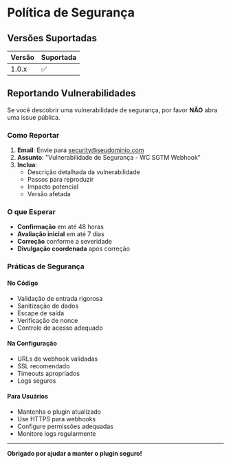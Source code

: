 # Política de Segurança

## Versões Suportadas

| Versão | Suportada          |
| ------ | ------------------ |
| 1.0.x  | :white_check_mark: |

## Reportando Vulnerabilidades

Se você descobrir uma vulnerabilidade de segurança, por favor **NÃO** abra uma issue pública.

### Como Reportar

1. **Email**: Envie para [security@seudominio.com](mailto:security@seudominio.com)
2. **Assunto**: "Vulnerabilidade de Segurança - WC SGTM Webhook"
3. **Inclua**:
   - Descrição detalhada da vulnerabilidade
   - Passos para reproduzir
   - Impacto potencial
   - Versão afetada

### O que Esperar

- **Confirmação** em até 48 horas
- **Avaliação inicial** em até 7 dias
- **Correção** conforme a severidade
- **Divulgação coordenada** após correção

### Práticas de Segurança

#### No Código
- Validação de entrada rigorosa
- Sanitização de dados
- Escape de saída
- Verificação de nonce
- Controle de acesso adequado

#### Na Configuração
- URLs de webhook validadas
- SSL recomendado
- Timeouts apropriados
- Logs seguros

#### Para Usuários
- Mantenha o plugin atualizado
- Use HTTPS para webhooks
- Configure permissões adequadas
- Monitore logs regularmente

---

**Obrigado por ajudar a manter o plugin seguro!**